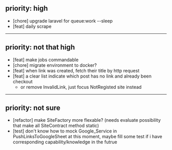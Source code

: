 ## priority: high

- [chore] upgrade laravel for queue:work --sleep
- [feat] daily scrape

---

## priority: not that high

- [feat] make jobs commandable
- [chore] migrate environment to docker?
- [feat] when link was created, fetch their title by http request
- [feat] a clear list indicate which post has no link and already been checkout
    - or remove InvalidLink, just focus NotRegisted site instead

---

## priority: not sure
- [refactor] make SiteFactory more flexable? (needs evaluate possibility that make all SiteContract method static)
- [test] don't know how to mock Google_Service in PushLinksToGoogleSheet at this moment, maybe fill some test if i have corresponding capability/knowledge in the futrue
